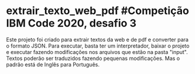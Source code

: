 # extrair_texto_web_pdf #Competição IBM Code 2020, desafio 3
Este projeto foi criado para extrair textos da web e de pdf e converter para o formato JSON.
Para executar, basta ter um interpretador, baixar o projeto e executar fazendo modificações nos arquivos que estão na pasta "input".
Textos poderão ser traduzidos fazendo pequenas modificações. Mas o padrão está de Inglês para Português.
